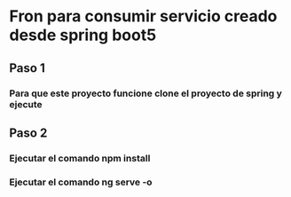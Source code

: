 # Fron para consumir servicio creado desde spring boot5

## Paso 1
### Para que este proyecto funcione clone el proyecto de spring y ejecute

## Paso 2

### Ejecutar el comando npm install
### Ejecutar el comando ng serve -o